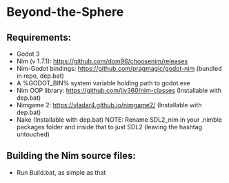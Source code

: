 # Beyond-the-Sphere
## Requirements:
- Godot 3
- Nim (v 1.7.1): https://github.com/dom96/choosenim/releases
- Nim-Godot bindings: https://github.com/pragmagic/godot-nim (bundled in repo, dep.bat)
- A %GODOT_BIN%  system variable holding path to godot.exe
- Nim OOP library: https://github.com/jjv360/nim-classes (Installable with dep.bat)
- Nimgame 2: https://vladar4.github.io/nimgame2/ (Installable with dep.bat)
- Nake (Installable with dep.bat)
NOTE:
Rename SDL2_nim in your .nimble packages folder and inside that to just SDL2 (leaving the hashtag untouched)
## Building the Nim source files:
- Run Build.bat, as simple as that
